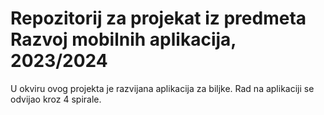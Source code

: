 # Repozitorij za projekat iz predmeta Razvoj mobilnih aplikacija, 2023/2024 #
U okviru ovog projekta je razvijana aplikacija za biljke. Rad na aplikaciji se odvijao kroz 4 spirale.
